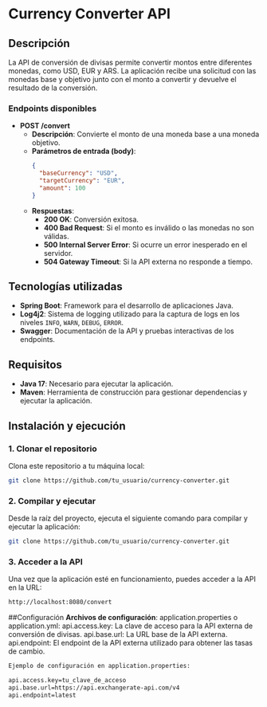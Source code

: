 # Currency Converter API

## Descripción
La API de conversión de divisas permite convertir montos entre diferentes monedas, como USD, EUR y ARS. La aplicación recibe una solicitud con las monedas base y objetivo junto con el monto a convertir y devuelve el resultado de la conversión.

### Endpoints disponibles
- **POST /convert**
    - **Descripción**: Convierte el monto de una moneda base a una moneda objetivo.
    - **Parámetros de entrada (body)**:
      ```json
      {
        "baseCurrency": "USD",
        "targetCurrency": "EUR",
        "amount": 100
      }
      ```
    - **Respuestas**:
        - **200 OK**: Conversión exitosa.
        - **400 Bad Request**: Si el monto es inválido o las monedas no son válidas.
        - **500 Internal Server Error**: Si ocurre un error inesperado en el servidor.
        - **504 Gateway Timeout**: Si la API externa no responde a tiempo.

## Tecnologías utilizadas
- **Spring Boot**: Framework para el desarrollo de aplicaciones Java.
- **Log4j2**: Sistema de logging utilizado para la captura de logs en los niveles `INFO`, `WARN`, `DEBUG`, `ERROR`.
- **Swagger**: Documentación de la API y pruebas interactivas de los endpoints.

## Requisitos
- **Java 17**: Necesario para ejecutar la aplicación.
- **Maven**: Herramienta de construcción para gestionar dependencias y ejecutar la aplicación.

## Instalación y ejecución

### 1. Clonar el repositorio
Clona este repositorio a tu máquina local:
```bash
git clone https://github.com/tu_usuario/currency-converter.git
```
### 2. Compilar y ejecutar
Desde la raíz del proyecto, ejecuta el siguiente comando para compilar y ejecutar la aplicación:
```bash
git clone https://github.com/tu_usuario/currency-converter.git
```
### 3. Acceder a la API
Una vez que la aplicación esté en funcionamiento, puedes acceder a la API en la URL:
```bash
http://localhost:8080/convert
```
##Configuración
**Archivos de configuración**:
application.properties o application.yml:
api.access.key: La clave de acceso para la API externa de conversión de divisas.
api.base.url: La URL base de la API externa.
api.endpoint: El endpoint de la API externa utilizado para obtener las tasas de cambio.
```bash
Ejemplo de configuración en application.properties:

api.access.key=tu_clave_de_acceso
api.base.url=https://api.exchangerate-api.com/v4
api.endpoint=latest
```
